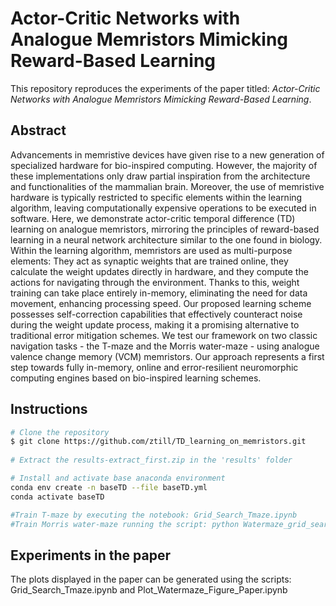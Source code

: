 # Actor-Critic Networks with Analogue Memristors Mimicking Reward-Based Learning
This repository reproduces the experiments of the paper titled: *Actor-Critic Networks with Analogue Memristors Mimicking Reward-Based Learning*.

## Abstract
Advancements in memristive devices have given rise to a new generation of specialized hardware for bio-inspired computing. However, the majority of these implementations only draw partial inspiration from the architecture and functionalities of the mammalian brain. Moreover, the use of memristive hardware is typically restricted to specific elements within the learning algorithm, leaving computationally expensive operations to be executed in software. Here, we demonstrate actor-critic temporal difference (TD) learning on analogue memristors, mirroring the principles of reward-based learning in a neural network architecture similar to the one found in biology. Within the learning algorithm, memristors are used as multi-purpose elements: They act as synaptic weights that are trained online, they calculate the weight updates directly in hardware, and they compute the actions for navigating through the environment. Thanks to this, weight training can take place entirely in-memory, eliminating the need for data movement, enhancing processing speed. Our proposed learning scheme possesses self-correction capabilities that effectively counteract noise during the weight update process, making it a promising alternative to traditional error mitigation schemes. We test our framework on two classic navigation tasks - the T-maze and the Morris water-maze - using analogue valence change memory (VCM) memristors. Our approach represents a first step towards fully in-memory, online and error-resilient neuromorphic computing engines based on bio-inspired learning schemes.

## Instructions 
```bash
# Clone the repository
$ git clone https://github.com/ztill/TD_learning_on_memristors.git
 
# Extract the results-extract_first.zip in the 'results' folder

# Install and activate base anaconda environment
conda env create -n baseTD --file baseTD.yml
conda activate baseTD

#Train T-maze by executing the notebook: Grid_Search_Tmaze.ipynb
#Train Morris water-maze running the script: python Watermaze_grid_search.py
```

## Experiments in the paper
The plots displayed in the paper can be generated using the scripts:  Grid_Search_Tmaze.ipynb and Plot_Watermaze_Figure_Paper.ipynb

